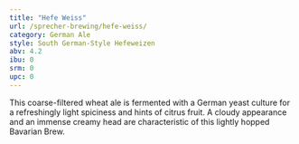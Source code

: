 ```yaml
---
title: "Hefe Weiss"
url: /sprecher-brewing/hefe-weiss/
category: German Ale
style: South German-Style Hefeweizen
abv: 4.2
ibu: 0
srm: 0
upc: 0
---
```

This coarse-filtered wheat ale is fermented with a German yeast culture for a refreshingly light spiciness and hints of citrus fruit. A cloudy appearance and an immense creamy head are characteristic of this lightly hopped Bavarian Brew.
